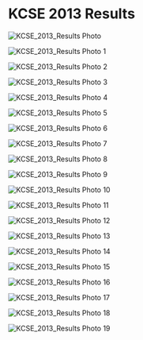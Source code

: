 # KCSE 2013 Results 

![KCSE_2013_Results Photo](http://www.davidwachira.tk/Personal%20Stuff/20%20Feb%202015/Candidate's%20KCSE%202013%20Results%20-%20KING'ORI%20TOM%20WANDERI(11200001007)%20-%20Wed%20Jan%2021%2016-29-21%20EAT%202015%20by%20David%20Wachira-II.png)

![KCSE_2013_Results Photo 1](http://www.davidwachira.tk/Personal%20Stuff/20%20Feb%202015/Candidate's%20KCSE%202013%20Results%20-%20CHEPLETING%20RUTH(11200002008)%20-%20Tue%20Dec%2030%2013-43-00%20EAT%202014%20by%20David%20Wachira-II.png)

![KCSE_2013_Results Photo 2](http://www.davidwachira.tk/Personal%20Stuff/20%20Feb%202015/KCSE%20Results%202013/Candidate's%20KCSE%202013%20Results%20-%20KABURI%20LAUREEN%20KEMUNTO(11200002001)%20-%20Tue%20Dec%2030%2013-43-31%20EAT%202014%20by%20David%20Wachira-II.png)

![KCSE_2013_Results Photo 3](http://www.davidwachira.tk/Personal%20Stuff/20%20Feb%202015/KCSE%20Results%202013/Candidate's%20KCSE%202013%20Results%20-%20KEBASO%20DELIX%20MATONGO(20400002115)%20-%20Thu%20Jan%2008%2012-24-10%20EAT%202015%20by%20David%20Wachira-II.png)

![KCSE_2013_Results Photo 4](http://www.davidwachira.tk/Personal%20Stuff/20%20Feb%202015/KCSE%20Results%202013/Candidate's%20KCSE%202013%20Results%20-%20KING'ORI%20TOM%20WANDERI(11200001007)%20-%20Wed%20Jan%2021%2016-29-21%20EAT%202015%20by%20David%20Wachira-II.png)

![KCSE_2013_Results Photo 5](http://www.davidwachira.tk/Personal%20Stuff/20%20Feb%202015/KCSE%20Results%202013/Candidate's%20KCSE%202013%20Results%20-%20LANGAT%20C%20ENOCK(11200001067)%20-%20Sun%20Jan%2004%2022-42-57%20EAT%202015%20by%20David%20Wachira-II.png)

![KCSE_2013_Results Photo 6](http://www.davidwachira.tk/Personal%20Stuff/20%20Feb%202015/KCSE%20Results%202013/Candidate's%20KCSE%202013%20Results%20-%20NGERESO%20STANLEY(11200001001)%20-%20Wed%20Jan%2021%2016-31-21%20EAT%202015%20by%20David%20Wachira-II.png)

![KCSE_2013_Results Photo 7](http://www.davidwachira.tk/Personal%20Stuff/20%20Feb%202015/KCSE%20Results%202013/Candidate's%20KCSE%202013%20Results%20-%20OSORO%20WYCLIFFE%20NYAKEMWA(20400008001)%20-%20Wed%20Jan%2021%2016-31-41%20EAT%202015%20by%20David%20Wachira-II.png)

![KCSE_2013_Results Photo 8](http://www.davidwachira.tk/Personal%20Stuff/20%20Feb%202015/KCSE%20Results%202013/School's%20Performance%20-%20%20ALLIANCE%20GIRLS'%20HIGH%20SCHOOL%20(252)%20-%20Tue%20Dec%2030%2013-44-04%20EAT%202014%20by%20David%20Wachira-II.png)

![KCSE_2013_Results Photo 9](http://www.davidwachira.tk/Personal%20Stuff/20%20Feb%202015/KCSE%20Results%202013/School's%20Performance%20-%20%20ALLIANCE%20HIGH%20SCHOOL%20(278)%20-%20Sun%20Jan%2004%2022-43-55%20EAT%202015%20by%20David%20Wachira-II.png)

![KCSE_2013_Results Photo 10](http://www.davidwachira.tk/Personal%20Stuff/20%20Feb%202015/KCSE%20Results%202013/School's%20Performance%20-%20%20ALLIANCE%20HIGH%20SCHOOL%20(278)%20-%20Wed%20Jan%2021%2016-29-37%20EAT%202015%20by%20David%20Wachira-II.png)

![KCSE_2013_Results Photo 11](http://www.davidwachira.tk/Personal%20Stuff/20%20Feb%202015/KCSE%20Results%202013/School's%20Performance%20-%20%20MARYHILL%20GIRLS%20HIGH%20SCHOOL%20(185)%20-%20Sun%20Jan%2004%2022-44-58%20EAT%202015%20by%20David%20Wachira-II.png)

![KCSE_2013_Results Photo 12](http://www.davidwachira.tk/Personal%20Stuff/20%20Feb%202015/KCSE%20Results%202013/School's%20Performance%20-%20%20MOI%20FORCES%20ACADEMY%20-%20NAIROBI%20(230)%20-%20Wed%20Jan%2021%2016-32-01%20EAT%202015%20by%20David%20Wachira-II.png)

![KCSE_2013_Results Photo 13](http://www.davidwachira.tk/Personal%20Stuff/20%20Feb%202015/KCSE%20Results%202013/Subject%20Analysis%20-%20101%20-%20English%20-%20Wed%20Jan%2021%2016-30-35%20EAT%202015%20by%20David%20Wachira-II.png)

![KCSE_2013_Results Photo 14](http://www.davidwachira.tk/Personal%20Stuff/20%20Feb%202015/KCSE%20Results%202013/Subject%20Analysis%20-%20102%20-%20Kiswahili%20-%20Fri%20Jan%2016%2010-55-42%20EAT%202015%20by%20David%20Wachira-II.png)

![KCSE_2013_Results Photo 15](http://www.davidwachira.tk/Personal%20Stuff/20%20Feb%202015/KCSE%20Results%202013/Subject%20Analysis%20-%20121%20-%20Mathematics%20-%20Wed%20Jan%2021%2016-30-56%20EAT%202015%20by%20David%20Wachira-II.png)

![KCSE_2013_Results Photo 16](http://www.davidwachira.tk/Personal%20Stuff/20%20Feb%202015/KCSE%20Results%202013/Subject%20Analysis%20-%20447%20-%20Power%20Mechanics%20-%20Sun%20Jan%2004%2022-47-09%20EAT%202015%20by%20David%20Wachira-II.png)

![KCSE_2013_Results Photo 17](http://www.davidwachira.tk/Personal%20Stuff/20%20Feb%202015/KCSE%20Results%202013/Subject%20Analysis%20-%20449%20-%20Drawing%20and%20Design%20-%20Sun%20Jan%2004%2022-47-38%20EAT%202015%20by%20David%20Wachira-II.png)

![KCSE_2013_Results Photo 18](http://www.davidwachira.tk/Personal%20Stuff/20%20Feb%202015/KCSE%20Results%202013/Subject%20Analysis%20-%20451%20-%20Computer%20Studies%20-%20Fri%20Jan%2016%2010-57-59%20EAT%202015%20by%20David%20Wachira-II.png)

![KCSE_2013_Results Photo 19](http://www.davidwachira.tk/Personal%20Stuff/20%20Feb%202015/KCSE%20Results%202013/Subject%20Analysis%20-%20451%20-%20Computer%20Studies%20-%20Fri%20Jan%2016%2010-58-23%20EAT%202015%20by%20David%20Wachira-II.png)
